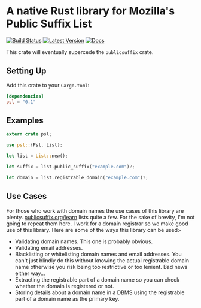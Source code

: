 # A native Rust library for Mozilla's Public Suffix List

[![Build Status](https://travis-ci.org/rushmorem/psl.svg?branch=master)](https://travis-ci.org/rushmorem/psl) [![Latest Version](https://img.shields.io/crates/v/psl.svg)](https://crates.io/crates/psl) [![Docs](https://docs.rs/psl/badge.svg)](https://docs.rs/psl)

This crate will eventually supercede the `publicsuffix` crate.

## Setting Up

Add this crate to your `Cargo.toml`:

```toml
[dependencies]
psl = "0.1"
```

## Examples

```rust
extern crate psl;

use psl::{Psl, List};

let list = List::new();

let suffix = list.public_suffix("example.com")?;

let domain = list.registrable_domain("example.com")?;
```

## Use Cases

For those who work with domain names the use cases of this library are plenty. [publicsuffix.org/learn](https://publicsuffix.org/learn/) lists quite a few. For the sake of brevity, I'm not going to repeat them here. I work for a domain registrar so we make good use of this library. Here are some of the ways this library can be used:-

* Validating domain names. This one is probably obvious.
* Validating email addresses.
* Blacklisting or whitelisting domain names and email addresses. You can't just blindly do this without knowing the actual registrable domain name otherwise you risk being too restrictive or too lenient. Bad news either way...
* Extracting the registrable part of a domain name so you can check whether the domain is registered or not.
* Storing details about a domain name in a DBMS using the registrable part of a domain name as the primary key.
